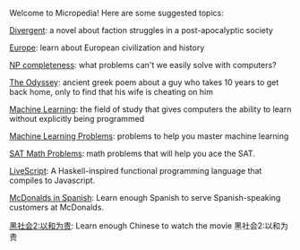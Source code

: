 Welcome to Micropedia! Here are some suggested topics:

[Divergent](divergent): a novel about faction struggles in a post-apocalyptic society

[Europe](europe): learn about European civilization and history

[NP completeness](np-completeness): what problems can't we easily solve with computers?

[The Odyssey](odyssey): ancient greek poem about a guy who takes 10 years to get back home, only to find that his wife is cheating on him

[Machine Learning](machine-learning): the field of study that gives computers the ability to learn without explicitly being programmed

[Machine Learning Problems](problems?topic=machine-learning): problems to help you master machine learning

[SAT Math Problems](problems?topic=sat-math): math problems that will help you ace the SAT.

[LiveScript](livescript): A Haskell-inspired functional programming language that compiles to Javascript.

[McDonalds in Spanish](mcdonalds): Learn enough Spanish to serve Spanish-speaking customers at McDonalds.

[黑社会2:以和为贵](srt): Learn enough Chinese to watch the movie 黑社会2:以和为贵 
